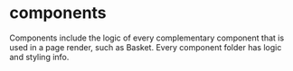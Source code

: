 # components

Components include the logic of every complementary 
component that is used in a page render, such as Basket.
Every component folder has logic and styling info.


